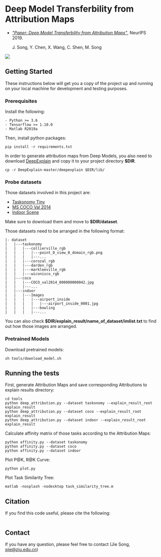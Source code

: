 # Deep Model Transferbility from Attribution Maps

- [*"Paper: Deep Model Transferbility from Attribution Maps"*](https:), NeurIPS 2019.

  J. Song, Y. Chen, X. Wang, C. Shen, M. Song

![](https://github.com/DeepDarkFantasy20/TransferbilityFromAttributionMaps/tree/master/demo/illus.png)

## Getting Started

These instructions below will get you a copy of the project up and running on your local machine for development and testing purposes.

### Prerequisites

Install the following:

```
- Python >= 3.6
- Tensorflow >= 1.10.0
- Matlab R2019a
```

Then, install python packages:

```
pip install -r requirements.txt
```

In order to generate attribution maps from Deep Models, you also need to download [DeepExplain](https://github.com/marcoancona/DeepExplain) and copy it to your project directory **$DIR**.

```
cp -r DeepExplain-master/deepexplain $DIR/lib/
```

### Probe datasets

Those datasets involved in this project are:

- [Taskonomy Tiny](https://github.com/StanfordVL/taskonomy/tree/master/data#downloading-the-dataset)
- [MS COCO Val 2014](http://images.cocodataset.org/zips/test2014.zip)
- [Indoor Scene](http://groups.csail.mit.edu/vision/LabelMe/NewImages/indoorCVPR_09.tar)

Make sure to download them and move to **$DIR/dataset**.

Those datasets need to be arranged in the following format:

```
|- dataset
|   |---taskonomy
|   |   |---collierville_rgb
|   |   |   |---point_0_view_0_domain_rgb.png
|   |   |   |---...
|   |   |---corozal_rgb
|   |   |---darden_rgb
|   |   |---markleeville_rgb
|   |   |---wiconisco_rgb
|   |---coco
|   |   |---COCO_val2014_000000000042.jpg
|   |   |---...
|   |---indoor
|   |   |---Images
|   |   |   |---airport_inside
|   |   |   |   |---airport_inside_0001.jpg
|   |   |   |---bowling
|   |   |   |---...
```

You can also check **$DIR/explain_result/name_of_dataset/imlist.txt** to find out how those images are arranged.

### Pretrained Models

Download pretrained models:

```
sh tools/download_model.sh
```

## Running the tests

First, generate Attribution Maps and save corresponding Attributions to explain results directory:

```
cd tools
python deep_attribution.py --dataset taskonomy --explain_result_root explain_result 
python deep_attribution.py --dataset coco --explain_result_root explain_result
python deep_attribution.py --dataset indoor --explain_result_root explain_result
```

Calculate affinity matrix of those tasks according to the Attribution Maps:

```
python affinity.py --dataset taskonomy
python affinity.py --dataset coco
python affinity.py --dataset indoor
```

Plot P@K, R@K Curve:

```  
python plot.py
```

Plot Task Similarity Tree:

```
matlab -nosplash -nodesktop task_similarity_tree.m
```

## Citation

If you find this code useful, please cite the following:

```

```

## Contact

If you have any question, please feel free to contact (Jie Song, sjie@zju.edu.cn) 

